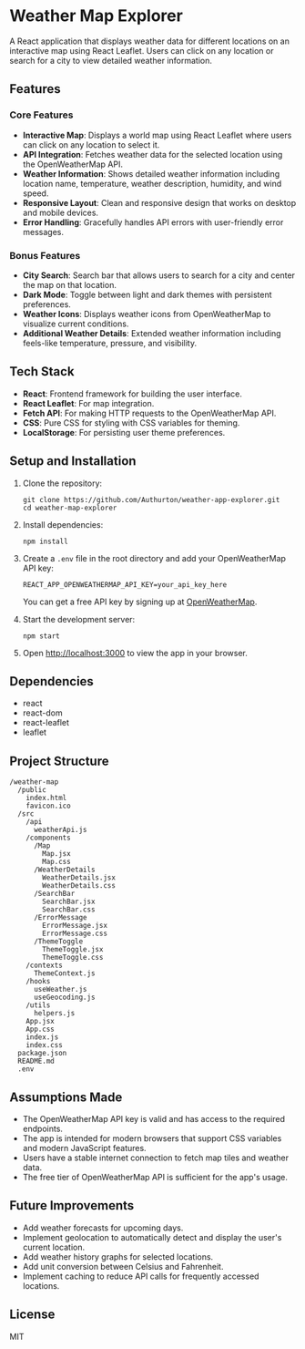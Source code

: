 # Weather Map Explorer

A React application that displays weather data for different locations on an interactive map using React Leaflet. Users can click on any location or search for a city to view detailed weather information.

## Features

### Core Features
- **Interactive Map**: Displays a world map using React Leaflet where users can click on any location to select it.
- **API Integration**: Fetches weather data for the selected location using the OpenWeatherMap API.
- **Weather Information**: Shows detailed weather information including location name, temperature, weather description, humidity, and wind speed.
- **Responsive Layout**: Clean and responsive design that works on desktop and mobile devices.
- **Error Handling**: Gracefully handles API errors with user-friendly error messages.

### Bonus Features
- **City Search**: Search bar that allows users to search for a city and center the map on that location.
- **Dark Mode**: Toggle between light and dark themes with persistent preferences.
- **Weather Icons**: Displays weather icons from OpenWeatherMap to visualize current conditions.
- **Additional Weather Details**: Extended weather information including feels-like temperature, pressure, and visibility.

## Tech Stack

- **React**: Frontend framework for building the user interface.
- **React Leaflet**: For map integration.
- **Fetch API**: For making HTTP requests to the OpenWeatherMap API.
- **CSS**: Pure CSS for styling with CSS variables for theming.
- **LocalStorage**: For persisting user theme preferences.

## Setup and Installation

1. Clone the repository:
   ```
   git clone https://github.com/Authurton/weather-app-explorer.git
   cd weather-map-explorer
   ```

2. Install dependencies:
   ```
   npm install
   ```

3. Create a `.env` file in the root directory and add your OpenWeatherMap API key:
   ```
   REACT_APP_OPENWEATHERMAP_API_KEY=your_api_key_here
   ```

   You can get a free API key by signing up at [OpenWeatherMap](https://openweathermap.org/api).

4. Start the development server:
   ```
   npm start
   ```

5. Open [http://localhost:3000](http://localhost:3000) to view the app in your browser.

## Dependencies

- react
- react-dom
- react-leaflet
- leaflet

## Project Structure

```
/weather-map
  /public
    index.html
    favicon.ico
  /src
    /api
      weatherApi.js
    /components
      /Map
        Map.jsx
        Map.css
      /WeatherDetails
        WeatherDetails.jsx
        WeatherDetails.css
      /SearchBar
        SearchBar.jsx
        SearchBar.css
      /ErrorMessage
        ErrorMessage.jsx
        ErrorMessage.css
      /ThemeToggle
        ThemeToggle.jsx
        ThemeToggle.css
    /contexts
      ThemeContext.js
    /hooks
      useWeather.js
      useGeocoding.js
    /utils
      helpers.js
    App.jsx
    App.css
    index.js
    index.css
  package.json
  README.md
  .env
```

## Assumptions Made

- The OpenWeatherMap API key is valid and has access to the required endpoints.
- The app is intended for modern browsers that support CSS variables and modern JavaScript features.
- Users have a stable internet connection to fetch map tiles and weather data.
- The free tier of OpenWeatherMap API is sufficient for the app's usage.

## Future Improvements

- Add weather forecasts for upcoming days.
- Implement geolocation to automatically detect and display the user's current location.
- Add weather history graphs for selected locations.
- Add unit conversion between Celsius and Fahrenheit.
- Implement caching to reduce API calls for frequently accessed locations.

## License

MIT